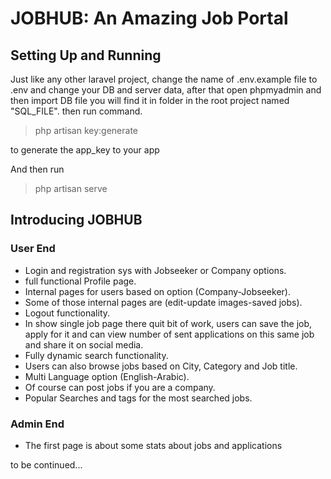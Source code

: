 


# JOBHUB: An Amazing Job Portal  


## Setting Up and Running

Just like any other laravel project, change the name of .env.example file to .env and change your DB and server data, after that open phpmyadmin and then import DB file you will find it in folder in the root project named "SQL_FILE". then run command. 



> php artisan key:generate



to generate the app_key to your app

And then run 



> php artisan serve




## Introducing JOBHUB

### User End


- Login and registration sys with Jobseeker or Company options.   
- full functional Profile page.
- Internal pages for users based on option (Company-Jobseeker).
- Some of those internal pages are (edit-update images-saved jobs).
- Logout functionality.
- In show single job page there quit bit of work, users can save the job, apply for it and can view number of sent applications on this same job and share it on social media.
- Fully dynamic search functionality.
- Users can also browse jobs based on City, Category and Job title.
- Multi Language option (English-Arabic).
- Of course can post jobs if you are a company.
- Popular Searches and tags for the most searched jobs.


### Admin End

- The first page is about some stats about jobs and applications   


to be continued...  
